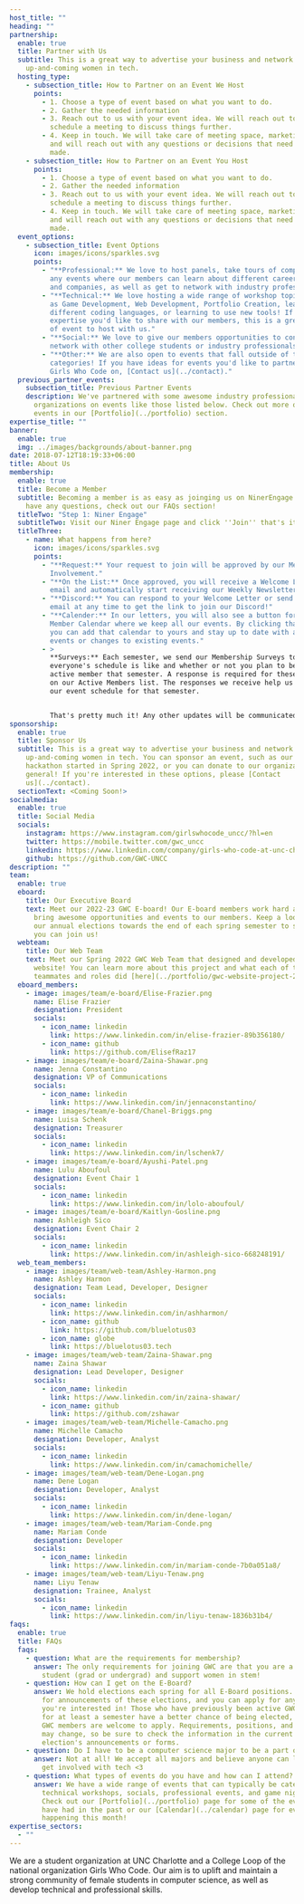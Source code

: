 ```yaml
---
host_title: ""
heading: ""
partnership:
  enable: true
  title: Partner with Us
  subtitle: This is a great way to advertise your business and network with
    up-and-coming women in tech.
  hosting_type:
    - subsection_title: How to Partner on an Event We Host
      points:
        - 1. Choose a type of event based on what you want to do.
        - 2. Gather the needed information
        - 3. Reach out to us with your event idea. We will reach out to you to
          schedule a meeting to discuss things further.
        - 4. Keep in touch. We will take care of meeting space, marketing, etc
          and will reach out with any questions or decisions that need to be
          made.
    - subsection_title: How to Partner on an Event You Host
      points:
        - 1. Choose a type of event based on what you want to do.
        - 2. Gather the needed information
        - 3. Reach out to us with your event idea. We will reach out to you to
          schedule a meeting to discuss things further.
        - 4. Keep in touch. We will take care of meeting space, marketing, etc
          and will reach out with any questions or decisions that need to be
          made.
  event_options:
    - subsection_title: Event Options
      icon: images/icons/sparkles.svg
      points:
        - "**Professional:** We love to host panels, take tours of companies, or
          any events where our members can learn about different career paths
          and companies, as well as get to network with industry professionals!"
        - "**Technical:** We love hosting a wide range of workshop topics such
          as Game Development, Web Development, Portfolio Creation, learning
          different coding languages, or learning to use new tools! If you have
          expertise you'd like to share with our members, this is a great type
          of event to host with us."
        - "**Social:** We love to give our members opportunities to connect or
          network with other college students or industry professionals."
        - "**Other:** We are also open to events that fall outside of these
          categories! If you have ideas for events you'd like to partner with
          Girls Who Code on, [Contact us](../contact)."
  previous_partner_events:
    subsection_title: Previous Partner Events
    description: We've partnered with some awesome industry professionals and
      organizations on events like those listed below. Check out more on these
      events in our [Portfolio](../portfolio) section.
expertise_title: ""
banner:
  enable: true
  img: ../images/backgrounds/about-banner.png
date: 2018-07-12T18:19:33+06:00
title: About Us
membership:
  enable: true
  title: Become a Member
  subtitle: Becoming a member is as easy as joinging us on NinerEngage! If you
    have any questions, check out our FAQs section!
  titleTwo: "Step 1: Niner Engage"
  subtitleTwo: Visit our Niner Engage page and click ''Join'' that's it!
  titleThree:
    - name: What happens from here?
      icon: images/icons/sparkles.svg
      points:
        - "**Request:** Your request to join will be approved by our Member
          Involvement."
        - "**On the List:** Once approved, you will receive a Welcome Letter via
          email and automatically start receiving our Weekly Newsletters."
        - "**Discord:** You can respond to your Welcome Letter or send us an
          email at any time to get the link to join our Discord!"
        - "**Calender:** In our letters, you will also see a button for our
          Member Calendar where we keep all our events. By clicking that button,
          you can add that calendar to yours and stay up to date with any new
          events or changes to existing events."
        - >
          **Surveys:** Each semester, we send our Membership Surveys to see what
          everyone's schedule is like and whether or not you plan to be an
          active member that semester. A response is required for these to stay
          on our Active Members list. The responses we receive help us create
          our event schedule for that semester.


          That's pretty much it! Any other updates will be communicated on our social media accounts, Discord, or newsletter. We hope you'll join us!
sponsorship:
  enable: true
  title: Sponsor Us
  subtitle: This is a great way to advertise your business and network with
    up-and-coming women in tech. You can sponsor an event, such as our Axe Hacks
    hackathon started in Spring 2022, or you can donate to our organization in
    general! If you're interested in these options, please [Contact
    us](../contact).
  sectionText: <Coming Soon!>
socialmedia:
  enable: true
  title: Social Media
  socials:
    instagram: https://www.instagram.com/girlswhocode_uncc/?hl=en
    twitter: https://mobile.twitter.com/gwc_uncc
    linkedin: https://www.linkedin.com/company/girls-who-code-at-unc-charlotte
    github: https://github.com/GWC-UNCC
description: ""
team:
  enable: true
  eboard:
    title: Our Executive Board
    text: Meet our 2022-23 GWC E-board! Our E-board members work hard all year to
      bring awesome opportunities and events to our members. Keep a look out for
      our annual elections towards the end of each spring semester to see how
      you can join us!
  webteam:
    title: Our Web Team
    text: Meet our Spring 2022 GWC Web Team that designed and developed this
      website! You can learn more about this project and what each of these
      teammates and roles did [here](../portfolio/gwc-website-project-2022/).
  eboard_members:
    - image: images/team/e-board/Elise-Frazier.png
      name: Elise Frazier
      designation: President
      socials:
        - icon_name: linkedin
          link: https://www.linkedin.com/in/elise-frazier-89b356180/
        - icon_name: github
          link: https://github.com/ElisefRaz17
    - image: images/team/e-board/Zaina-Shawar.png
      name: Jenna Constantino
      designation: VP of Communications
      socials:
        - icon_name: linkedin
          link: https://www.linkedin.com/in/jennaconstantino/
    - image: images/team/e-board/Chanel-Briggs.png
      name: Luisa Schenk
      designation: Treasurer
      socials:
        - icon_name: linkedin
          link: https://www.linkedin.com/in/lschenk7/
    - image: images/team/e-board/Ayushi-Patel.png
      name: Lulu Aboufoul
      designation: Event Chair 1
      socials:
        - icon_name: linkedin
          link: https://www.linkedin.com/in/lolo-aboufoul/
    - image: images/team/e-board/Kaitlyn-Gosline.png
      name: Ashleigh Sico
      designation: Event Chair 2
      socials:
        - icon_name: linkedin
          link: https://www.linkedin.com/in/ashleigh-sico-668248191/
  web_team_members:
    - image: images/team/web-team/Ashley-Harmon.png
      name: Ashley Harmon
      designation: Team Lead, Developer, Designer
      socials:
        - icon_name: linkedin
          link: https://www.linkedin.com/in/ashharmon/
        - icon_name: github
          link: https://github.com/bluelotus03
        - icon_name: globe
          link: https://bluelotus03.tech
    - image: images/team/web-team/Zaina-Shawar.png
      name: Zaina Shawar
      designation: Lead Developer, Designer
      socials:
        - icon_name: linkedin
          link: https://www.linkedin.com/in/zaina-shawar/
        - icon_name: github
          link: https://github.com/zshawar
    - image: images/team/web-team/Michelle-Camacho.png
      name: Michelle Camacho
      designation: Developer, Analyst
      socials:
        - icon_name: linkedin
          link: https://www.linkedin.com/in/camachomichelle/
    - image: images/team/web-team/Dene-Logan.png
      name: Dene Logan
      designation: Developer, Analyst
      socials:
        - icon_name: linkedin
          link: https://www.linkedin.com/in/dene-logan/
    - image: images/team/web-team/Mariam-Conde.png
      name: Mariam Conde
      designation: Developer
      socials:
        - icon_name: linkedin
          link: https://www.linkedin.com/in/mariam-conde-7b0a051a8/
    - image: images/team/web-team/Liyu-Tenaw.png
      name: Liyu Tenaw
      designation: Trainee, Analyst
      socials:
        - icon_name: linkedin
          link: https://www.linkedin.com/in/liyu-tenaw-1836b31b4/
faqs:
  enable: true
  title: FAQs
  faqs:
    - question: What are the requirements for membership?
      answer: The only requirements for joining GWC are that you are a UNC Charlotte
        student (grad or undergrad) and support women in stem!
    - question: How can I get on the E-Board?
      answer: We hold elections each spring for all E-Board positions. Keep a lookout
        for announcements of these elections, and you can apply for any position
        you're interested in! Those who have previously been active GWC members
        for at least a semester have a better chance of being elected, but any
        GWC members are welcome to apply. Requirements, positions, and duties
        may change, so be sure to check the information in the current
        election's announcements or forms.
    - question: Do I have to be a computer science major to be a part of this club?
      answer: Not at all! We accept all majors and believe anyone can learn to code or
        get involved with tech <3
    - question: What types of events do you have and how can I attend?
      answer: We have a wide range of events that can typically be categorized as
        technical workshops, socials, professional events, and game nights.
        Check out our [Portfolio](../portfolio) page for some of the events we
        have had in the past or our [Calendar](../calendar) page for events
        happening this month!
expertise_sectors:
  - ""
---
```


We are a student organization at UNC Charlotte and a College Loop of the national organization Girls Who Code.
Our aim is to uplift and maintain a strong community of female students in computer science, as well as develop technical and professional skills.
